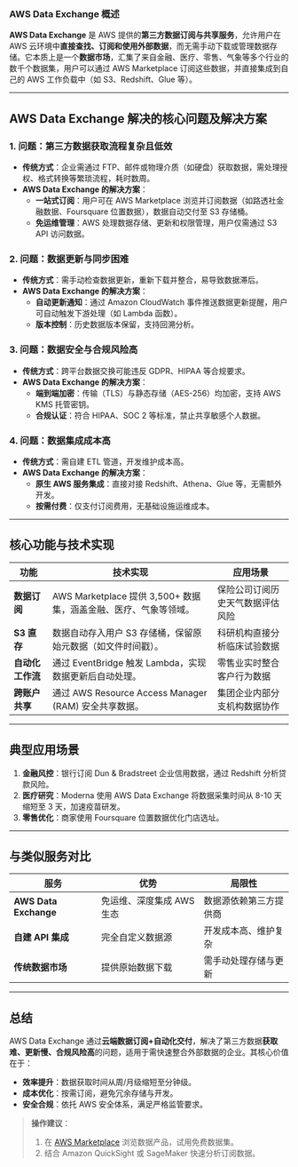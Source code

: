 ### **AWS Data Exchange 概述**
**AWS Data Exchange** 是 AWS 提供的**第三方数据订阅与共享服务**，允许用户在 AWS 云环境中**直接查找、订阅和使用外部数据**，而无需手动下载或管理数据存储。它本质上是一个**数据市场**，汇集了来自金融、医疗、零售、气象等多个行业的数千个数据集，用户可以通过 AWS Marketplace 订阅这些数据，并直接集成到自己的 AWS 工作负载中（如 S3、Redshift、Glue 等）。

---

## **AWS Data Exchange 解决的核心问题及解决方案**

### **1. 问题：第三方数据获取流程复杂且低效**
- **传统方式**：企业需通过 FTP、邮件或物理介质（如硬盘）获取数据，需处理授权、格式转换等繁琐流程，耗时数周。
- **AWS Data Exchange 的解决方案**：
    - **一站式订阅**：用户可在 AWS Marketplace 浏览并订阅数据（如路透社金融数据、Foursquare 位置数据），数据自动交付至 S3 存储桶。
    - **免运维管理**：AWS 处理数据存储、更新和权限管理，用户仅需通过 S3 API 访问数据。

### **2. 问题：数据更新与同步困难**
- **传统方式**：需手动检查数据更新，重新下载并整合，易导致数据滞后。
- **AWS Data Exchange 的解决方案**：
    - **自动更新通知**：通过 Amazon CloudWatch 事件推送数据更新提醒，用户可自动触发下游处理（如 Lambda 函数）。
    - **版本控制**：历史数据版本保留，支持回溯分析。

### **3. 问题：数据安全与合规风险高**
- **传统方式**：跨平台数据交换可能违反 GDPR、HIPAA 等合规要求。
- **AWS Data Exchange 的解决方案**：
    - **端到端加密**：传输（TLS）与静态存储（AES-256）均加密，支持 AWS KMS 托管密钥。
    - **合规认证**：符合 HIPAA、SOC 2 等标准，禁止共享敏感个人数据。

### **4. 问题：数据集成成本高**
- **传统方式**：需自建 ETL 管道，开发维护成本高。
- **AWS Data Exchange 的解决方案**：
    - **原生 AWS 服务集成**：直接对接 Redshift、Athena、Glue 等，无需额外开发。
    - **按需付费**：仅支付订阅费用，无基础设施运维成本。

---

## **核心功能与技术实现**
| **功能**               | **技术实现**                                                                 | **应用场景**                     |  
|------------------------|-----------------------------------------------------------------------------|----------------------------------|  
| **数据订阅**           | AWS Marketplace 提供 3,500+ 数据集，涵盖金融、医疗、气象等领域。 | 保险公司订阅历史天气数据评估风险  |  
| **S3 直存**            | 数据自动存入用户 S3 存储桶，保留原始元数据（如文件时间戳）。 | 科研机构直接分析临床试验数据      |  
| **自动化工作流**       | 通过 EventBridge 触发 Lambda，实现数据更新后自动处理。 | 零售业实时整合客户行为数据        |  
| **跨账户共享**         | 通过 AWS Resource Access Manager (RAM) 安全共享数据。 | 集团企业内部分支机构数据协作      |  

---

## **典型应用场景**
1. **金融风控**：银行订阅 Dun & Bradstreet 企业信用数据，通过 Redshift 分析贷款风险。
2. **医疗研究**：Moderna 使用 AWS Data Exchange 将数据采集时间从 8-10 天缩短至 3 天，加速疫苗研发。
3. **零售优化**：商家使用 Foursquare 位置数据优化门店选址。

---

## **与类似服务对比**
| **服务**                | **优势**                                | **局限性**                      |  
|-------------------------|---------------------------------------|-------------------------------|  
| **AWS Data Exchange**   | 免运维、深度集成 AWS 生态               | 数据源依赖第三方提供商          |  
| **自建 API 集成**       | 完全自定义数据源                       | 开发成本高、维护复杂            |  
| **传统数据市场**        | 提供原始数据下载                       | 需手动处理存储与更新            |  

---

## **总结**
AWS Data Exchange 通过**云端数据订阅+自动化交付**，解决了第三方数据**获取难、更新慢、合规风险高**的问题，适用于需快速整合外部数据的企业。其核心价值在于：
- **效率提升**：数据获取时间从周/月级缩短至分钟级。
- **成本优化**：按需订阅，避免冗余存储与开发。
- **安全合规**：依托 AWS 安全体系，满足严格监管要求。

> **操作建议**：
> 1. 在 [AWS Marketplace](https://aws.amazon.com/marketplace) 浏览数据产品，试用免费数据集。
> 2. 结合 Amazon QuickSight 或 SageMaker 快速分析订阅数据。